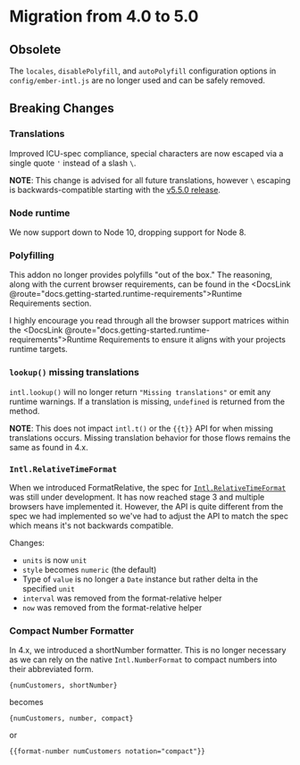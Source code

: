 # Migration from 4.0 to 5.0

## Obsolete

The `locales`, `disablePolyfill`, and `autoPolyfill` configuration options in `config/ember-intl.js` are no longer used and can be safely removed.


## Breaking Changes

### Translations

Improved ICU-spec compliance, special characters are now escaped via a single quote `'` instead of a slash `\`.

**NOTE**: This change is advised for all future translations, however `\` escaping is backwards-compatible starting with the [v5.5.0 release](https://github.com/ember-intl/ember-intl/releases/tag/v5.5.0).


### Node runtime

We now support down to Node 10, dropping support for Node 8.


### Polyfilling

This addon no longer provides polyfills "out of the box." The reasoning, along with the current browser requirements, can be found in the <DocsLink @route="docs.getting-started.runtime-requirements">Runtime Requirements</DocsLink> section.

I highly encourage you read through all the browser support matrices within the <DocsLink @route="docs.getting-started.runtime-requirements">Runtime Requirements</DocsLink> to ensure it aligns with your projects runtime targets.


### `lookup()` missing translations

`intl.lookup()` will no longer return `"Missing translations"` or emit any runtime warnings. If a translation is missing, `undefined` is returned from the method.

**NOTE**: This does not impact `intl.t()` or the `{{t}}` API for when missing translations occurs. Missing translation behavior for those flows remains the same as found in 4.x.


### `Intl.RelativeTimeFormat`

When we introduced FormatRelative, the spec for [`Intl.RelativeTimeFormat`](https://developer.mozilla.org/en-US/docs/Web/JavaScript/Reference/Global_Objects/RelativeTimeFormat) was still under development. It has now reached stage 3 and multiple browsers have implemented it. However, the API is quite different from the spec we had implemented so we've had to adjust the API to match the spec which means it's not backwards compatible.

Changes:

- `units` is now `unit`
- `style` becomes `numeric` (the default)
- Type of `value` is no longer a `Date` instance but rather delta in the specified `unit`
- `interval` was removed from the format-relative helper
- `now` was removed from the format-relative helper


### Compact Number Formatter

In 4.x, we introduced a shortNumber formatter. This is no longer necessary as we can rely on the native `Intl.NumberFormat` to compact numbers into their abbreviated form.

`{numCustomers, shortNumber}`

becomes

`{numCustomers, number, compact}`

or

`{{format-number numCustomers notation="compact"}}`
